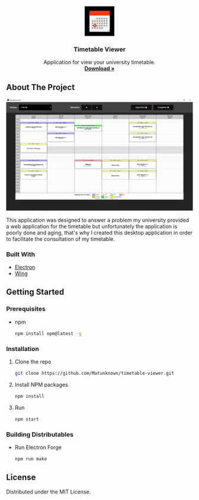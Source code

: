 <br />
<p align="center">
  <img src="assets/logo.jpg" alt="Logo" width="80" height="80">

  <h3 align="center">Timetable Viewer</h3>

  <p align="center">
    Application for view your university timetable.
    <br />
    <a href="https://github.com/Matunknown/timetable-viewer/releases"><strong>Download »</strong></a>
</p>

## About The Project

[![Screen Shot][screenshot]]()

This application was designed to answer a problem my university provided a web application for the timetable but unfortunately the application is poorly done and aging, that's why I created this desktop application in order to facilitate the consultation of my timetable. 

### Built With

* [Electron](https://www.electronjs.org/)
* [Wing](https://kbrsh.github.io/wing/)

## Getting Started

### Prerequisites

* npm
  ```sh
  npm install npm@latest -g
  ```

### Installation

1. Clone the repo
   ```sh
   git clone https://github.com/Matunknown/timetable-viewer.git
   ```
2. Install NPM packages
   ```sh
   npm install
   ```
3. Run
   ```sh
   npm start
   ```

### Building Distributables

* Run Electron Forge
    ```sh
    npm run make
    ```

## License

Distributed under the MIT License.

[screenshot]: assets/screenshot.png